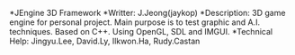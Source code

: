 *JEngine 3D Framework
*Writter: 
	J.Jeong(jaykop)
*Description: 
	3D game engine for personal project. 
	Main purpose is to test graphic and A.I. techniques. 
	Based on C++. 
	Using OpenGL, SDL and IMGUI.
*Technical Help: 
	Jingyu.Lee, 
	David.Ly, 
	Ilkwon.Ha, 
	Rudy.Castan